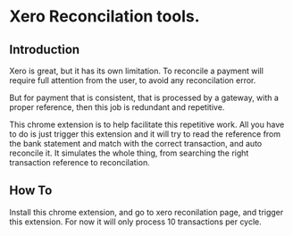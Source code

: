 # Xero Reconcilation tools.

## Introduction

Xero is great, but it has its own limitation. To reconcile a payment will require full attention from the user, to avoid any reconcilation error. 

But for payment that is consistent, that is processed by a gateway, with a proper reference, then this job is redundant and repetitive.

This chrome extension is to help facilitate this repetitive work. All you have to do is just trigger this extension and it will try to read the reference from
the bank statement and match with the correct transaction, and auto reconcile it. It simulates the whole thing, from searching the right transaction reference
to reconcilation.

## How To

Install this chrome extension, and go to xero reconilation page, and trigger this extension. For now it will only process 10 transactions per cycle.


